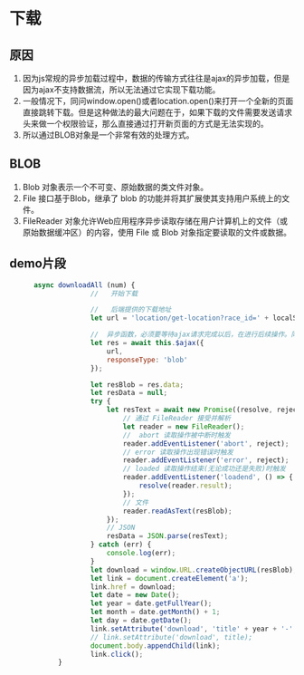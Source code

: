 # 下载

## 原因

1. 因为js常规的异步加载过程中，数据的传输方式往往是ajax的异步加载，但是因为ajax不支持数据流，所以无法通过它实现下载功能。
2. 一般情况下，同问window.open()或者location.open()来打开一个全新的页面直接跳转下载。但是这种做法的最大问题在于，如果下载的文件需要发送请求头来做一个权限验证，那么直接通过打开新页面的方式是无法实现的。
3. 所以通过BLOB对象是一个非常有效的处理方式。

## BLOB

1. Blob 对象表示一个不可变、原始数据的类文件对象。
2. File 接口基于Blob，继承了 blob 的功能并将其扩展使其支持用户系统上的文件。
3. FileReader 对象允许Web应用程序异步读取存储在用户计算机上的文件（或原始数据缓冲区）的内容，使用 File 或 Blob 对象指定要读取的文件或数据。

## demo片段

```js
      async downloadAll (num) {
                    //   开始下载

                    //   后端提供的下载地址
                    let url = 'location/get-location?race_id=' + localStorage.getItem('raceId') + '&export=' + num;

                    //  异步函数，必须要等待ajax请求完成以后，在进行后续操作。同时将在发送请求前，将返回数据的数据类型，设置为blob
                    let res = await this.$ajax({
                        url,
                        responseType: 'blob'
                    });

                    let resBlob = res.data;
                    let resData = null;
                    try {
                        let resText = await new Promise((resolve, reject) => {
                            // 通过 FileReader 接受并解析
                            let reader = new FileReader();
                            //  abort 读取操作被中断时触发
                            reader.addEventListener('abort', reject);
                            // error 读取操作出现错误时触发
                            reader.addEventListener('error', reject);
                            // loaded 读取操作结束(无论成功还是失败)时触发
                            reader.addEventListener('loadend', () => {
                                resolve(reader.result);
                            });
                            // 文件
                            reader.readAsText(resBlob);
                        });
                        // JSON
                        resData = JSON.parse(resText);
                    } catch (err) {
                        console.log(err);
                    }
                    let download = window.URL.createObjectURL(resBlob);
                    let link = document.createElement('a');
                    link.href = download;
                    let date = new Date();
                    let year = date.getFullYear();
                    let month = date.getMonth() + 1;
                    let day = date.getDate();
                    link.setAttribute('download', 'title' + year + '-' + month + '-' + day + '.csv');
                    // link.setAttribute('download', title);
                    document.body.appendChild(link);
                    link.click();
            }
```